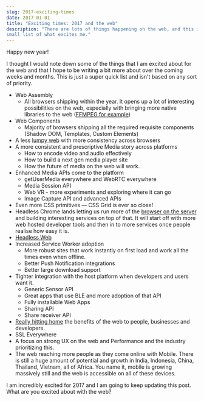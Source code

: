 ```yaml
---
slug: 2017-exciting-times
date: 2017-01-01
title: "Exciting times: 2017 and the web"
description: "There are lots of things happening on the web, and this is just a
small list of what excites me."
---
```


Happy new year!

I thought I would note down some of the things that I am excited about for the
web and that I hope to be writing a bit more about over the coming weeks and
months. This is just a super quick list and isn't based on any sort of priority.

* Web Assembly
  * All browsers shipping within the year. It opens up a lot of interesting 
    possibilities on the web, especially with bringing more native libraries
    to the web ([FFMPEG for example](https://paul.kinlan.me/ffmpeg-ideas/))
* Web Components
  * Majority of browsers shipping all the required requisite components (Shadow
    DOM, Templates, Custom Elements)
* A less [lumpy web](/the-lumpy-web/) with more consistency across browsers
* A more consistent and prescriptive Media story across platforms
  * How to encode video and audio effectively
  * How to build a next gen media player site
  * How the future of media on the web will work.
* Enhanced Media APIs come to the platform
  * getUserMedia everywhere and WebRTC everywhere
  * Media Session API
  * Web VR - more experiments and exploring where it can go
  * Image Capture API and advanced APIs
* Even more CSS primitives &mdash; CSS Grid is ever so close!
* Headless Chrome lands letting us run more of the [browser on the
  server](https://paul.kinlan.me/running-chrome-on-appengine/) and building
  interesting services on top of that. It will start off with more web hosted
  developer tools and then in to more services once people realise how easy it
  is.
* [Headless Web](/the-headless-web)
* Increased Service Worker adoption
  * More robust sites that work instantly on first load and work all the times
    even when offline.
  * Better Push Notification integrations
  * Better large download support
* Tighter integration with the host platform when developers and users want it.
  * Generic Sensor API
  * Great apps that use BLE and more adoption of that API
  * Fully installable Web Apps
  * Sharing API 
  * Share receiver API
* [Really hitting home](/slice-the-web/) the benefits of the web to people, businesses and
  developers.
* SSL Everywhere
* A focus on strong UX on the web and Performance and the industry prioritizing
  this.
* The web reaching more people as they come online with Mobile. There is still
  a huge amount of potential and growth in India, Indonesia, China, Thailand,
  Vietnam, all of Africa. You name it, mobile is growing massively still and
  the web is accessible on all of these devices.

I am incredibly excited for 2017 and I am going to keep updating this post. 
What are you excited about with the web?
